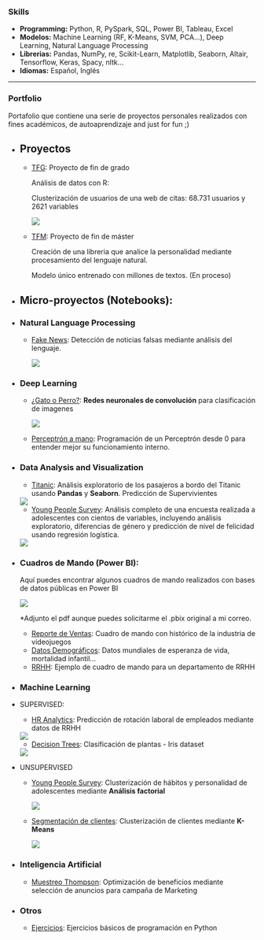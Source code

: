 <!-- Global site tag (gtag.js) - Google Analytics -->
<script async src="https://www.googletagmanager.com/gtag/js?id=UA-168755932-1"></script>
<script>
  window.dataLayer = window.dataLayer || [];
  function gtag(){dataLayer.push(arguments);}
  gtag('js', new Date());

  gtag('config', 'UA-168755932-1');
</script>



### Skills

- **Programming:** Python, R, PySpark, SQL, Power BI, Tableau, Excel
- **Modelos:** Machine Learning (RF, K-Means, SVM, PCA...), Deep Learning, Natural Language Processing
- **Librerias:** Pandas, NumPy, re, Scikit-Learn, Matplotlib, Seaborn, Altair, Tensorflow, Keras, Spacy, nltk...
- **Idiomas:** Español, Inglés

---

###                        Portfolio

Portafolio que contiene una serie de proyectos personales realizados con fines académicos, de autoaprendizaje and just for fun ;) 


- ## Proyectos

  - [TFG](https://github.com/Aibloy/Portafolio/blob/master/TFG%20-%20An%C3%A1lisis%20de%20datos%20con%20R.pdf): Proyecto de fin de grado

    Análisis de datos con R: 

    Clusterización de usuarios de una web de citas:  68.731 usuarios y 2621 variables 

    <img src="images/TFG.PNG?raw=true"/>

    

  - [TFM](Link): Proyecto de fin de máster

    Creación de una libreria que analice la personalidad mediante procesamiento del lenguaje natural. 

    Modelo único entrenado con millones de textos.    (En proceso)
    
- ## Micro-proyectos (Notebooks):    

- ### Natural Language Processing

  - [Fake News](https://nbviewer.jupyter.org/github/Aibloy/Portafolio/blob/master/Fake%20News.ipynb): Detección de noticias falsas mediante análisis del lenguaje. 

    <img src="images/FN.PNG?raw=true"/>

- ### Deep Learning

  - [¿Gato o Perro?](https://nbviewer.jupyter.org/github/Aibloy/Portafolio/blob/master/Gato%20o%20Perro.ipynb): **Redes neuronales de convolución** para clasificación de imagenes

    <img src="images/CN.png?raw=true"/>

  - [Perceptrón a mano](https://nbviewer.jupyter.org/github/Aibloy/Portafolio/blob/master/Perceptr%C3%B3n%20from%20scratch.ipynb): Programación de un Perceptrón desde 0 para entender mejor su funcionamiento interno. 


- ### Data Analysis and Visualization

  - [Titanic](https://nbviewer.jupyter.org/github/Aibloy/Portafolio/blob/master/Titanic.ipynb): Análisis exploratorio de los pasajeros a bordo del Titanic usando **Pandas** y **Seaborn**. Predicción de Supervivientes 

  <img src="images/titanic.png?raw=true"/>

  - [Young People Survey](https://nbviewer.jupyter.org/github/Aibloy/Portafolio/blob/master/Young%20People%20Survey%20-%20diferencias%20g%C3%A9nero%20.ipynb):  Análisis completo de una encuesta realizada a adolescentes con cientos de variables, incluyendo análisis exploratorio, diferencias de género y predicción de nivel de felicidad usando regresión logística. 

  <img src="images/young_people_diferencias.png?raw=true"/>

- ### Cuadros de Mando (Power BI): 

  Aquí puedes encontrar algunos cuadros de mando realizados con bases de datos públicas en Power BI

  <img src="images/powerbi.PNG?raw=true"/>

  *Adjunto el pdf aunque puedes solicitarme el .pbix original a mi correo.

  - [Reporte de Ventas](https://github.com/Aibloy/Portafolio/blob/master/Dashboard%20Ventas.pdf): Cuadro de mando con histórico de la industria de videojuegos 
  - [Datos Demográficos](https://github.com/Aibloy/Portafolio/blob/master/Dashboard%20Demogr%C3%A1fico.pdf): Datos mundiales de esperanza de vida, mortalidad infantil...
  - [RRHH](https://github.com/Aibloy/Portafolio/blob/master/Dashboard%20rrhh.pdf): Ejemplo de cuadro de mando para un departamento de RRHH

- ### Machine Learning

- SUPERVISED: 
    - [HR Analytics](https://nbviewer.jupyter.org/github/Aibloy/Portafolio/blob/master/HR%20ANALYTICS%20.ipynb): Predicción de rotación laboral de empleados mediante datos de RRHH
    
    <img src="images/rrhh.PNG?raw=true"/>
    
    - [Decision Trees](https://nbviewer.jupyter.org/github/Aibloy/Portafolio/blob/master/Iris.ipynb): Clasificación de plantas - Iris dataset
    
    <img src="images/DT.png?raw=true"/>
  
- UNSUPERVISED
    - [Young People Survey](https://nbviewer.jupyter.org/github/Aibloy/Portafolio/blob/master/Young%20People%20Survey%20-%20An%C3%A1lisis%20Factorial%20.ipynb):  Clusterización  de hábitos y personalidad de adolescentes mediante **Análisis factorial**
    
      <img src="images/AF.PNG?raw=true"/>
    
    - [Segmentación de clientes](https://nbviewer.jupyter.org/github/Aibloy/Portafolio/blob/master/Segmentaci%C3%B3n%20de%20compradores.ipynb): Clusterización de clientes mediante **K-Means**
    
      <img src="images/KM.png?raw=true"/>


- ### Inteligencia Artificial

  - [Muestreo Thompson](https://nbviewer.jupyter.org/github/Aibloy/Portafolio/blob/master/Muestreo%20Thompson.ipynb): Optimización de beneficios mediante selección de anuncios para campaña de Marketing 



- ### Otros

  - [Ejercicios](https://nbviewer.jupyter.org/github/Aibloy/Portafolio/blob/master/Ejercicios%20de%20Python.ipynb): Ejercicios básicos de programación en Python 


